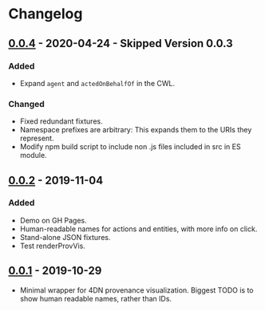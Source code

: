 # Changelog

## [0.0.4](https://www.npmjs.com/package/@hubmap/prov-vis/v/0.0.4) - 2020-04-24 - Skipped Version 0.0.3
### Added
- Expand `agent` and `actedOnBehalfOf` in the CWL.
### Changed
- Fixed redundant fixtures.
- Namespace prefixes are arbitrary: This expands them to the URIs they represent.
- Modify npm build script to include non .js files included in src in ES module.

## [0.0.2](https://www.npmjs.com/package/@hubmap/prov-vis/v/0.0.2) - 2019-11-04
### Added
- Demo on GH Pages.
- Human-readable names for actions and entities, with more info on click.
- Stand-alone JSON fixtures.
- Test renderProvVis.

## [0.0.1](https://www.npmjs.com/package/@hubmap/prov-vis/v/0.0.1) - 2019-10-29
- Minimal wrapper for 4DN provenance visualization.
Biggest TODO is to show human readable names, rather than IDs.

